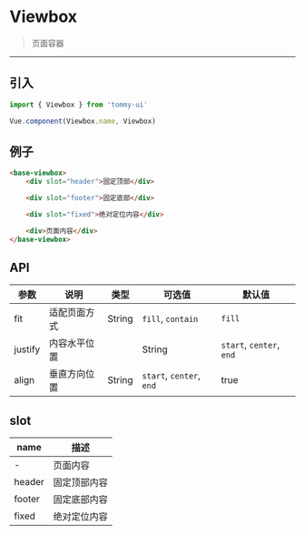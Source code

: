 # Viewbox

> 页面容器

-------------

## 引入

```javascript
import { Viewbox } from 'tommy-ui'

Vue.component(Viewbox.name, Viewbox)
```

## 例子

```html
<base-viewbox>
    <div slot="header">固定顶部</div>

    <div slot="footer">固定底部</div>

    <div slot="fixed">绝对定位内容</div>

    <div>页面内容</div>
</base-viewbox>
```

## API

| 参数 | 说明 | 类型 | 可选值 | 默认值 |
|------|-------|---------|-------|--------|
| fit | 适配页面方式 | String | `fill`, `contain` | `fill` |
| justify | 内容水平位置 | | String | `start`, `center`, `end` | '取消' |
| align | 垂直方向位置 | String | `start`, `center`, `end` | true |

## slot

| name | 描述 |
|------| ---- |
| - | 页面内容 |
| header | 固定顶部内容 |
| footer | 固定底部内容 |
| fixed | 绝对定位内容 |
